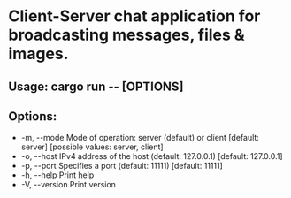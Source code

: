 # Client-Server chat application for broadcasting messages, files & images.

## Usage: cargo run -- [OPTIONS]

## Options:
- -m, --mode <mode>  Mode of operation: server (default) or client [default: server] [possible values: server, client]
- -o, --host <host>  IPv4 address of the host (default: 127.0.0.1) [default: 127.0.0.1]
- -p, --port <port>  Specifies a port (default: 11111) [default: 11111]
- -h, --help         Print help
- -V, --version      Print version